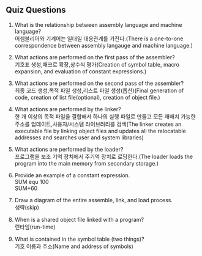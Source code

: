 ## Quiz Questions

1) What is the relationship between assembly language and machine language?  
어셈블리어와 기계어는 일대일 대응관계를 가진다.(There is a one-to-one correspondence between assembly langauge and machine language.) 

2) What actions are performed on the first pass of the assembler?  
기호표 생성,매크로 확장,상수식 평가(Creation of symbol table, macro expansion, and evaluation of constant expressions.)

3) What actions are performed on the second pass of the assembler?  
최종 코드 생성,목적 파일 생성,리스트 파일 생성(옵션)(Final generation of code, creation of list file(optional), creation of object file.)

4) What actions are performed by the linker?  
한 개 이상의 목적 파일을 결합해서 하나의 실행 파일로 만들고 모든 재배치 가능한 주소를 업데이트,사용자/시스템 라이브러리를 검색(The linker creates an executable file by linking object files and updates all the relocatable addresses and searches user and system libraries)

5) What actions are performed by the loader?  
프로그램을 보조 기억 장치에서 주기억 장치로 로딩한다.(The loader loads the program into the main memory from secondary storage.)

6) Provide an example of a constant expression.  
SUM equ 100  
SUM+60

7) Draw a diagram of the entire assemble, link, and load process.  
생략(skip)

8) When is a shared object file linked with a program?  
런타임(run-time)

9) What is contained in the symbol table (two things)?  
기호 이름과 주소(Name and address of symbols)
